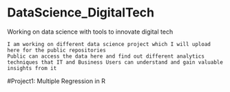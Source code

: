 # DataScience_DigitalTech
Working on data science with tools to innovate digital tech
```
I am working on different data science project which I will upload here for the public repositories
Public can access the data here and find out different analytics techniques that IT and Business Users can understand and gain valuable insights from it
```
#Project1: Multiple Regression in R
